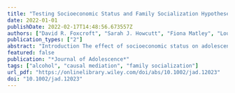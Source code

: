 ```yaml
---
title: "Testing Socioeconomic Status and Family Socialization Hypotheses of Alcohol Use in Young People: A Causal Mediation Analysis"
date: 2022-01-01
publishDate: 2022-02-17T14:48:56.673557Z
authors: ["David R. Foxcroft", "Sarah J. Howcutt", "Fiona Matley", "Louise Taylor Bunce", "Emma L. Davies"]
publication_types: ["2"]
abstract: "Introduction The effect of socioeconomic status on adolescent substance abuse may be mediated by family socialization practices. However, traditional mediation analysis using a product or difference method is susceptible to bias when assumptions are not addressed. We aimed to use a potential outcomes framework to assess assumptions of exposure-mediator interaction and of no confounding of the results. Method We revisited a traditional mediation analysis with a multiple mediator causal mediation approach using data from 17,761 Norwegian young people (13–18 years), 51% female. Data were collected through a print questionnaire. Socioeconomic status was operationalized as parental education and employment status (employed or receiving welfare); drinking behavior as the frequency of alcohol consumption and frequency of intoxication in the past year; and socialization practices as general parenting measures, alcohol-related parental permissiveness, and parent drinking behavior. Results There was no consistent evidence of exposure-mediator interaction. Formal sensitivity analysis of mediator-outcome confounding was not possible in the multiple mediator model, and this analysis supported the hypothesis that socioeconomic status effects on adolescent substance abuse are fully mediated by family socialization practices, with apparently stronger effects in younger age groups observed in plots. Conclusion We found that the effect of socioeconomic status on adolescent substance abuse was fully mediated by family socialization practices. While our analysis provides more rigorous support for causal inferences than past work, we could not completely rule out the possibility of unmeasured confounding."
featured: false
publication: "*Journal of Adolescence*"
tags: ["alcohol", "causal mediation", "family socialization"]
url_pdf: "https://onlinelibrary.wiley.com/doi/abs/10.1002/jad.12023"
doi: "10.1002/jad.12023"
---
```


